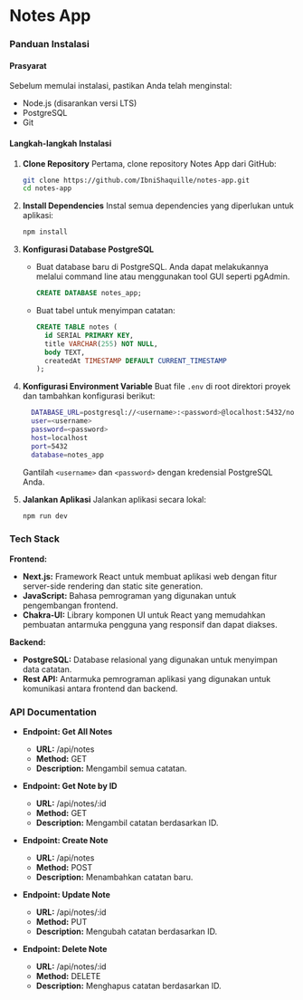 # Notes App

### Panduan Instalasi

#### Prasyarat
Sebelum memulai instalasi, pastikan Anda telah menginstal:
- Node.js (disarankan versi LTS)
- PostgreSQL
- Git

#### Langkah-langkah Instalasi

1. **Clone Repository**
   Pertama, clone repository Notes App dari GitHub:
   ```bash
   git clone https://github.com/IbniShaquille/notes-app.git
   cd notes-app
   ```
2. **Install Dependencies**
   Instal semua dependencies yang diperlukan untuk aplikasi:
   ```bash
   npm install
   ```
3. **Konfigurasi Database PostgreSQL**

   - Buat database baru di PostgreSQL. Anda dapat melakukannya melalui command line atau menggunakan tool GUI seperti pgAdmin.
     ```sql
     CREATE DATABASE notes_app;
     ```

   - Buat tabel untuk menyimpan catatan:
     ```sql
     CREATE TABLE notes (
       id SERIAL PRIMARY KEY,
       title VARCHAR(255) NOT NULL,
       body TEXT,
       createdAt TIMESTAMP DEFAULT CURRENT_TIMESTAMP
     );
     ```
4. **Konfigurasi Environment Variable**
   Buat file `.env` di root direktori proyek dan tambahkan konfigurasi berikut:
   ```bash
     DATABASE_URL=postgresql://<username>:<password>@localhost:5432/notes_app
     user=<username>
     password=<password>
     host=localhost
     port=5432
     database=notes_app
   ```
   Gantilah `<username>` dan `<password>` dengan kredensial PostgreSQL Anda.
5. **Jalankan Aplikasi**
   Jalankan aplikasi secara lokal:
   ```bash
   npm run dev
   ```

### Tech Stack

**Frontend:**
- **Next.js:** Framework React untuk membuat aplikasi web dengan fitur server-side rendering dan static site generation.
- **JavaScript:** Bahasa pemrograman yang digunakan untuk pengembangan frontend.
- **Chakra-UI:** Library komponen UI untuk React yang memudahkan pembuatan antarmuka pengguna yang responsif dan dapat diakses.

**Backend:**
- **PostgreSQL:** Database relasional yang digunakan untuk menyimpan data catatan.
- **Rest API:** Antarmuka pemrograman aplikasi yang digunakan untuk komunikasi antara frontend dan backend.

### API Documentation

- **Endpoint: Get All Notes**
  - **URL:** /api/notes
  - **Method:** GET
  - **Description:** Mengambil semua catatan.

- **Endpoint: Get Note by ID**
  - **URL:** /api/notes/:id
  - **Method:** GET
  - **Description:** Mengambil catatan berdasarkan ID.

- **Endpoint: Create Note**
  - **URL:** /api/notes
  - **Method:** POST
  - **Description:** Menambahkan catatan baru.

- **Endpoint: Update Note**
  - **URL:** /api/notes/:id
  - **Method:** PUT
  - **Description:** Mengubah catatan berdasarkan ID.

- **Endpoint: Delete Note**
  - **URL:** /api/notes/:id
  - **Method:** DELETE
  - **Description:** Menghapus catatan berdasarkan ID.

